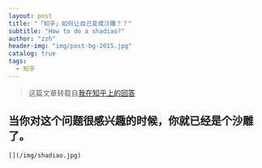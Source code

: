 ```yaml
---
layout: post
title: "「知乎」如何让自己变成沙雕？？"
subtitle: "How to do a shadiao?"
author: "zzh"
header-img: "img/post-bg-2015.jpg"
catalog: true
tags:
  - 知乎
---
```


> 这篇文章转载自[我在知乎上的回答]( https://www.zhihu.com/question/315819461/answer/625220523)



## 当你对这个问题很感兴趣的时候，你就已经是个沙雕了。
    [](/img/shadiao.jpg)
